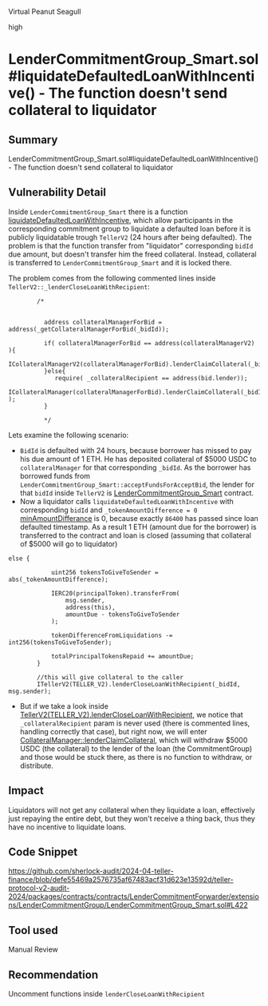 Virtual Peanut Seagull

high

# LenderCommitmentGroup_Smart.sol#liquidateDefaultedLoanWithIncentive() - The function doesn't send collateral to liquidator

## Summary
LenderCommitmentGroup_Smart.sol#liquidateDefaultedLoanWithIncentive() - The function doesn't send collateral to liquidator

## Vulnerability Detail
Inside `LenderCommitmentGroup_Smart` there is a function [liquidateDefaultedLoanWithIncentive](https://github.com/sherlock-audit/2024-04-teller-finance/blob/defe55469a2576735af67483acf31d623e13592d/teller-protocol-v2-audit-2024/packages/contracts/contracts/LenderCommitmentForwarder/extensions/LenderCommitmentGroup/LenderCommitmentGroup_Smart.sol#L422), which allow participants in the corresponding commitment group to liquidate a defaulted loan before it is publicly liquidatable trough `TellerV2` (24 hours after being defaulted).
The problem is that the function transfer from "liquidator" corresponding `bidId` due amount, but doesn't transfer him the freed collateral. Instead, collateral is transferred to `LenderCommitmentGroup_Smart` and it is locked there.

The problem comes from the following commented lines inside `TellerV2::_lenderCloseLoanWithRecipient`:

```solidity
        /*


          address collateralManagerForBid = address(_getCollateralManagerForBid(_bidId)); 

          if( collateralManagerForBid == address(collateralManagerV2) ){
             ICollateralManagerV2(collateralManagerForBid).lenderClaimCollateral(_bidId,_collateralRecipient);
          }else{
             require( _collateralRecipient == address(bid.lender));
             ICollateralManager(collateralManagerForBid).lenderClaimCollateral(_bidId );
          }
          
          */
```

Lets examine the following scenario:

- `BidId` is defaulted with 24 hours, because borrower has missed to pay his due amount of 1 ETH. 
He has deposited collateral of $5000 USDC to `collateralManager` for that corresponding `_bidId`. As the borrower has borrowed funds from `LenderCommitmentGroup_Smart::acceptFundsForAcceptBid`, the lender for that `bidId` inside `TellerV2` is [LenderCommitmentGroup_Smart](https://github.com/sherlock-audit/2024-04-teller-finance/blob/defe55469a2576735af67483acf31d623e13592d/teller-protocol-v2-audit-2024/packages/contracts/contracts/LenderCommitmentForwarder/extensions/LenderCommitmentGroup/LenderCommitmentGroup_Smart.sol#L385) contract. 
- Now a liquidator calls `liquidateDefaultedLoanWithIncentive` with corresponding `bidId` and `_tokenAmountDifference = 0`
[minAmountDifferance](https://github.com/sherlock-audit/2024-04-teller-finance/blob/defe55469a2576735af67483acf31d623e13592d/teller-protocol-v2-audit-2024/packages/contracts/contracts/LenderCommitmentForwarder/extensions/LenderCommitmentGroup/LenderCommitmentGroup_Smart.sol#L431)  is 0, because exactly `86400` has passed since loan defaulted timestamp.
As a result 1 ETH (amount due for the borrower) is transferred to the contract and loan is closed (assuming that collateral of $5000 will go to liquidator)
```solidity
else {
           
            uint256 tokensToGiveToSender = abs(_tokenAmountDifference);

            IERC20(principalToken).transferFrom(
                msg.sender,
                address(this),
                amountDue - tokensToGiveToSender
            );

            tokenDifferenceFromLiquidations -= int256(tokensToGiveToSender);

            totalPrincipalTokensRepaid += amountDue;
        }

        //this will give collateral to the caller
        ITellerV2(TELLER_V2).lenderCloseLoanWithRecipient(_bidId, msg.sender);

```
- But if we take a look inside [TellerV2(TELLER_V2).lenderCloseLoanWithRecipient](https://github.com/sherlock-audit/2024-04-teller-finance/blob/defe55469a2576735af67483acf31d623e13592d/teller-protocol-v2-audit-2024/packages/contracts/contracts/TellerV2.sol#L738-L774), we notice that `_collateralRecipient` param is never used (there is commented lines, handling correctly that case), but right now, we will enter [CollateralManager::lenderClaimCollateral](https://github.com/sherlock-audit/2024-04-teller-finance/blob/defe55469a2576735af67483acf31d623e13592d/teller-protocol-v2-audit-2024/packages/contracts/contracts/CollateralManager.sol#L271-L283), which will withdraw $5000 USDC (the collateral) to the lender of the loan (the CommitmentGroup) and those would be stuck there, as there is no function to withdraw, or distribute.

## Impact
Liquidators will not get any collateral when they liquidate a loan, effectively just repaying the entire debt, but they won't receive a thing back, thus they have no incentive to liquidate loans.

## Code Snippet
https://github.com/sherlock-audit/2024-04-teller-finance/blob/defe55469a2576735af67483acf31d623e13592d/teller-protocol-v2-audit-2024/packages/contracts/contracts/LenderCommitmentForwarder/extensions/LenderCommitmentGroup/LenderCommitmentGroup_Smart.sol#L422

## Tool used
Manual Review

## Recommendation
Uncomment functions inside `lenderCloseLoanWithRecipient`